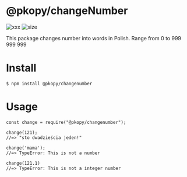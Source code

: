 # @pkopy/changeNumber

![xxx](https://img.shields.io/badge/npm-2.1.1.-blue.svg) ![size](https://img.shields.io/badge/ninified%20size-3KB-red.svg)

This package changes number into words in Polish. Range from 0 to 999 999 999

# Install

```
$ npm install @pkopy/changenumber
```

# Usage

```
const change = require("@pkopy/changenumber");

change(121);
//=> "sto dwadzieścia jeden!"

change('mama');
//=> TypeError: This is not a number

change(121.1)
//=> TypeError: This is not a integer number
```